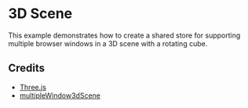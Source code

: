 # 3D Scene

This example demonstrates how to create a shared store for supporting multiple browser windows in a 3D scene with a rotating cube.

## Credits

- [Three.js](https://threejs.org/)
- [multipleWindow3dScene](https://github.com/bgstaal/multipleWindow3dScene)
